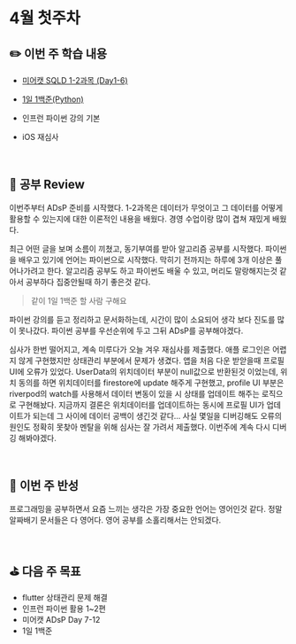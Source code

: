 # 4월 첫주차

## :pencil2:  이번 주 학습 내용

- [미어캣 SQLD 1-2과목 (Day1-6)](https://daino.studio/docs/data-adsp/intro)

- [1일 1백준(Python)](https://solved.ac/profile/wjdekdls3693)

- 인프런 파이썬 강의 기본

- iOS 재심사

<br/>

## :speech_balloon:  공부 Review
이번주부터 ADsP 준비를 시작했다. 1-2과목은 데이터가 무엇이고 그 데이터를 어떻게 활용할 수 있는지에 대한 이론적인 내용을 배웠다. 경영 수업이랑 많이 겹쳐 재밌게 배웠다.

최근 어떤 글을 보며 소름이 끼쳤고, 동기부여를 받아 알고리즘 공부를 시작했다. 파이썬을 배우고 있기에 언어는 파이썬으로 시작했다.
막히기 전까지는 하루에 3개 이상은 풀어나가려고 한다. 알고리즘 공부도 하고 파이썬도 배울 수 있고, 머리도 말랑해지는것 같아서 공부하다 집중안될때 하기 좋은것 같다. 
> 같이 1일 1백준 할 사람 구해요

파이썬 강의를 듣고 정리하고 문서화하는데, 시간이 많이 소요되어 생각 보다 진도를 많이 못나갔다. 파이썬 공부를 우선순위에 두고 그뒤 ADsP를 공부해야겠다.

심사가 한번 떨어지고, 계속 미루다가 오늘 겨우 재심사를 제출했다.
애플 로그인은 어렵지 않게 구현했지만 상태관리 부분에서 문제가 생겼다. 앱을 처음 다운 받앋을때 프로필  UI에 오류가 있었다. UserData의 위치데이터 부분이 null값으로 반환된것 이었는데, 위치 동의를 하면 위치데이터를 firestore에 update 해주게 구현했고, profile UI 부분은 riverpod의 watch를 사용해서 데이터 변동이 있을 시 상태를 업데이트 해주는 로직으로 구현해놨다. 지금까지 결론은 위치데이터를 업데이트하는 동시에 프로필 UI가 업데이트가 되는데 그 사이에 데이터 공백이 생긴것 같다... 사실 몇일을 디버깅해도 오류의 원인도 정확히 못찾아 멘탈을 위해 심사는 잘 가려서 제출했다. 이번주에 계속 다시 디버깅 해봐야겠다.

<br/>

## :new_moon_with_face: 이번 주 반성
프로그래밍을 공부하면서 요즘 느끼는 생각은 가장 중요한 언어는 영어인것 같다. 정말 알짜배기 문서들은 다 영어다. 영어 공부를 소홀리해서는 안되겠다.

<br/>

## :golf:  다음 주 목표
- flutter 상태관리 문제 해결
- 인프런 파이썬 활용 1~2편
- 미어캣 ADsP Day 7-12
- 1일 1백준